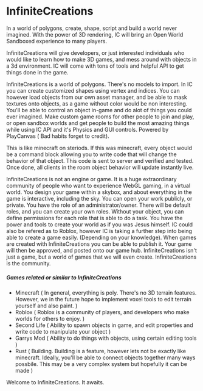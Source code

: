 # InfiniteCreations

In a world of polygons, create, shape, script and build a world never imagined. With the power of 3D rendering, IC will bring an Open World Sandboxed experience to many players.

InfiniteCreations will give developers, or just interested individuals who would like to learn how to make 3D games, and mess around with objects in a 3d environment. IC will come with tons of tools and helpful API to get things done in the game. 

InfiniteCreations is a world of polygons. There's no models to import. In IC you can create customized shapes using vertex and indices. You can however load objects from our own asset manager, and be able to mask textures onto objects, as a game without color would be non interesting. You'll be able to control an object in-game and do alot of things you could ever imagined. Make custom game rooms for other people to join and play, or open sandbox worlds and get people to build the most amazing things while using IC API and it's Physics and GUI controls. Powered by PlayCanvas ( Bad habits forget to credit).

This is like minecraft on steriods. If this was minecraft, every object would be a command block allowing you to write code that will change the behavior of that object. This code is sent to server and verified and tested. Once done, all clients in the room object behavior will update instantly live. 

InfiniteCreations is not an engine or game. It is a huge extraordinary community of people who want to experience WebGL gaming, in a virtual world. You design your game within a skybox, and about everything in the game is interactive, including the sky. You can open your work publicly, or private. You have the role of an administrator/owner. There will be default roles, and you can create your own roles. Without your object, you can define permissions for each role that is able to do a task. You have the power and tools to create your world as if you was Jesus himself. IC could also be refered as to Roblox, however IC is taking a further step into being able to create a game easily. (Depending on your knowledge). When games are created with InfiniteCreations you can be able to publish it. Your game will then be approved, and posted onto our game hub. InfiniteCreations isn't just a game, but a world of games that we will even create. InfiniteCreations is the community. 

##### Games related or similar to InfiniteCreations
- Minecraft ( In general, everything is poly. There's no 3D terrain features. However, we in the future hope to implement voxel tools to edit terrain yourself and also paint. )
- Roblox ( Roblox is a community of players, and developers who make worlds for others to enjoy. )
- Second Life ( Ability to spawn objects in game, and edit properties and write code to manipulate your object )
- Garrys Mod ( Ability to do things with objects, using certain editing tools )
- Rust ( Building. Building is a feature, however lets not be exactly like minecraft. Ideally, you'll be able to connect objects together many ways possbile. This may be a very complex system but hopefully it can be made )

Welcome to InfiniteCreations. It awaits.
